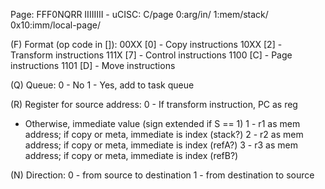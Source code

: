 Page:      FFF0NQRR IIIIIIII  -  uCISC: C/page 0:arg/in/ 1:mem/stack/ 0x10:imm/local-page/

(F) Format (op code in []):
00XX [0] - Copy instructions
10XX [2] - Transform instructions
111X [7] - Control instructions
1100 [C] - Page instructions
1101 [D] - Move instructions

(Q) Queue:
0 - No
1 - Yes, add to task queue

(R) Register for source address:
0 - If transform instruction, PC as reg
  - Otherwise, immediate value (sign extended if S == 1)
1 - r1 as mem address; if copy or meta, immediate is index (stack?)
2 - r2 as mem address; if copy or meta, immediate is index (refA?)
3 - r3 as mem address; if copy or meta, immediate is index (refB?)

(N) Direction:
0 - from source to destination
1 - from destination to source

